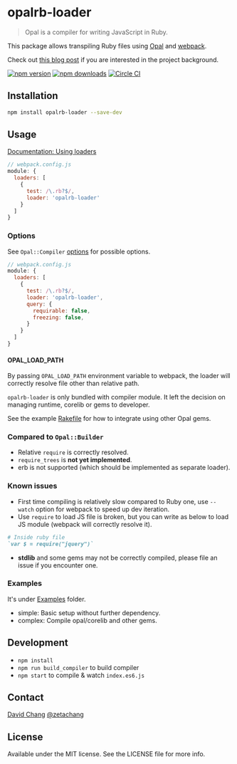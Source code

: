 # opalrb-loader
> Opal is a compiler for writing JavaScript in Ruby.

This package allows transpiling Ruby files using [Opal](http://opalrb.org) and [webpack](https://github.com/webpack/webpack).

Check out [this blog post](https://medium.com/@zetachang/from-sprockets-to-webpack-5f3d1afbd1b0) if you are interested in the project background.

[![npm version](https://img.shields.io/npm/v/opalrb-loader.svg?style=flat-square)](https://www.npmjs.com/package/opalrb-loader)
[![npm downloads](https://img.shields.io/npm/dt/opalrb-loader.svg?style=flat-square)](https://www.npmjs.com/package/opalrb-loader)
[![Circle CI](https://circleci.com/gh/zetachang/opalrb-loader.svg?style=svg)](https://circleci.com/gh/zetachang/opalrb-loader)

## Installation

```bash
npm install opalrb-loader --save-dev
```

## Usage

[Documentation: Using loaders](http://webpack.github.io/docs/using-loaders.html)

```javascript
// webpack.config.js 
module: {
  loaders: [
    {
      test: /\.rb?$/,
      loader: 'opalrb-loader'
    }
  ]
}
```

### Options

See `Opal::Compiler` [options](https://github.com/opal/opal/blob/master/lib/opal/compiler.rb) for possible options.

```javascript
// webpack.config.js 
module: {
  loaders: [
    {
      test: /\.rb?$/,
      loader: 'opalrb-loader',
      query: {
        requirable: false,
        freezing: false,
      }
    }
  ]
}
```

#### OPAL_LOAD_PATH

By passing `OPAL_LOAD_PATH` environment variable to webpack, the loader will correctly resolve file other than relative path.

`opalrb-loader` is only bundled with compiler module. It left the decision on managing runtime, corelib or gems to developer. 

See the example [Rakefile](https://github.com/zetachang/opalrb-loader/blob/master/examples/complex/Rakefile) for how to integrate using other Opal gems. 

### Compared to `Opal::Builder`
* Relative `require` is correctly resolved.
* `require_trees` is **not yet implemented**.
* erb is not supported (which should be implemented as separate loader).

### Known issues
* First time compiling is relatively slow compared to Ruby one, use `--watch` option for webpack to speed up dev iteration.
* Use `require` to load JS file is broken, but you can write as below to load JS module (webpack will correctly resolve it).
```ruby
# Inside ruby file
`var $ = require("jquery")`
```
* **stdlib** and some gems may not be correctly compiled, please file an issue if you encounter one.

### Examples

It's under [Examples](https://github.com/zetachang/opalrb-loader/tree/master/examples) folder.

* simple: Basic setup without further dependency.
* complex: Compile opal/corelib and other gems.

## Development

* `npm install`
* `npm run build_compiler` to build compiler
* `npm start` to compile & watch `index.es6.js`

## Contact

[David Chang](http://github.com/zetachang)
[@zetachang](https://twitter.com/zetachang)

## License

Available under the MIT license. See the LICENSE file for more info.
